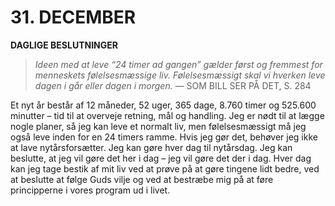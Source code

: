 # 31. DECEMBER

**DAGLIGE BESLUTNINGER**

> *Ideen med at leve “24 timer ad gangen” gælder først og fremmest for menneskets følelsesmæssige liv. Følelsesmæssigt skal vi hverken leve dagen i går eller dagen i morgen.*
> — SOM BILL SER PÅ DET, S. 284

Et nyt år består af 12 måneder, 52 uger, 365 dage, 8.760 timer og 525.600 minutter – tid til at overveje retning, mål og handling. Jeg er nødt til at lægge nogle planer, så jeg kan leve et normalt liv, men følelsesmæssigt må jeg også leve inden for en 24 timers ramme. Hvis jeg gør det, behøver jeg ikke at lave nytårsforsætter. Jeg kan gøre hver dag til nytårsdag. Jeg kan beslutte, at jeg vil gøre det her i dag – jeg vil gøre det der i dag. Hver dag kan jeg tage bestik af mit liv ved at prøve på at gøre tingene lidt bedre, ved at beslutte at følge Guds vilje og ved at bestræbe mig på at føre principperne i vores program ud i livet.
